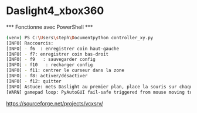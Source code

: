 # Daslight4_xbox360

*** Fonctionne avec PowerShell ***

```bash
(venv) PS C:\Users\steph\Documentpython controller_xy.py
[INFO] Raccourcis:
[INFO] - f6  : enregistrer coin haut-gauche
[INFO] - f7: enregistrer coin bas-droit
[INFO] - f9   : sauvegarder config
[INFO] - f10   : recharger config
[INFO] - f11: centrer le curseur dans la zone
[INFO] - f8: activer/désactiver
[INFO] - f12: quitter
[INFO] Astuce: mets Daslight au premier plan, place la souris sur chaque coin, F6/F7, puis F9.
[WARN] gamepad loop: PyAutoGUI fail-safe triggered from mouse moving to a corner of the screen. To dIIL-IIL-SAFE IS NOT RECOMMENDED.
```

https://sourceforge.net/projects/vcxsrv/
